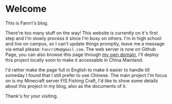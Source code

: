 # Welcome

This is Fanrri's blog.

There're too many stuff on the way! This website is currently on it's first step and I'm slowly process it since I'm busy on others. I'm in high school and live on campus, so I can't update things promptly, leave me a message via email please: `FanrriMe@gmail.com`. The web server is now on Github Page, you can also browse this page through [my own domain](blog.fanrri.me), I'll deploy this project locally soon to make it accessable in China Mainland.

I'd rather make the page full in English to make it easier to handle till someday I found that I still prefer to use Chinese. The main project I'm focus on is my Minecraft server FIS Fishing Craft, I'd like to show some details about this project in my blog, also as the documents of it.

Thank's for your visiting.
